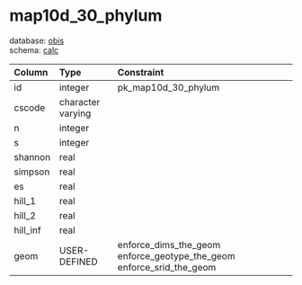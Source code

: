 # map10d_30_phylum
database: [obis](../)  
schema: [calc](calc)  

|Column|Type|Constraint|
|:---|:---|:---|
|id|integer|pk_map10d_30_phylum |
|cscode|character varying||
|n|integer||
|s|integer||
|shannon|real||
|simpson|real||
|es|real||
|hill_1|real||
|hill_2|real||
|hill_inf|real||
|geom|USER-DEFINED|enforce_dims_the_geom enforce_geotype_the_geom enforce_srid_the_geom |
